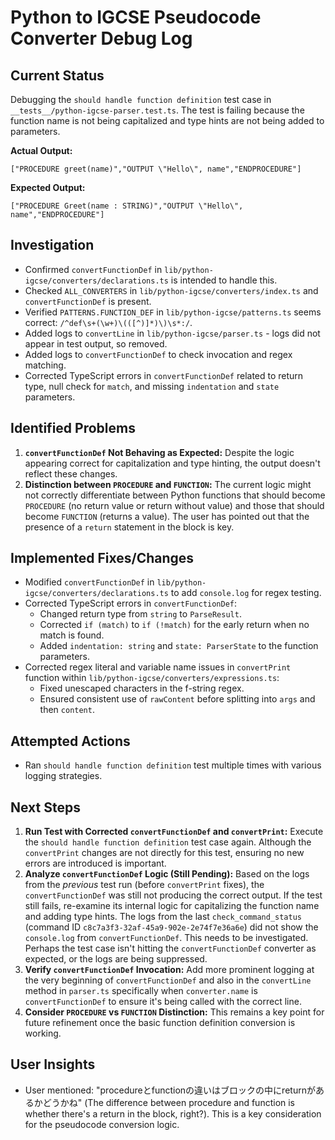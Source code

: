 # Python to IGCSE Pseudocode Converter Debug Log

## Current Status

Debugging the `should handle function definition` test case in `__tests__/python-igcse-parser.test.ts`.
The test is failing because the function name is not being capitalized and type hints are not being added to parameters.

**Actual Output:**
```
["PROCEDURE greet(name)","OUTPUT \"Hello\", name","ENDPROCEDURE"]
```

**Expected Output:**
```
["PROCEDURE Greet(name : STRING)","OUTPUT \"Hello\", name","ENDPROCEDURE"]
```

## Investigation

- Confirmed `convertFunctionDef` in `lib/python-igcse/converters/declarations.ts` is intended to handle this.
- Checked `ALL_CONVERTERS` in `lib/python-igcse/converters/index.ts` and `convertFunctionDef` is present.
- Verified `PATTERNS.FUNCTION_DEF` in `lib/python-igcse/patterns.ts` seems correct: `/^def\s+(\w+)\(([^)]*)\)\s*:/`.
- Added logs to `convertLine` in `lib/python-igcse/parser.ts` - logs did not appear in test output, so removed.
- Added logs to `convertFunctionDef` to check invocation and regex matching.
- Corrected TypeScript errors in `convertFunctionDef` related to return type, null check for `match`, and missing `indentation` and `state` parameters.

## Identified Problems

1.  **`convertFunctionDef` Not Behaving as Expected:** Despite the logic appearing correct for capitalization and type hinting, the output doesn't reflect these changes.
2.  **Distinction between `PROCEDURE` and `FUNCTION`:** The current logic might not correctly differentiate between Python functions that should become `PROCEDURE` (no return value or return without value) and those that should become `FUNCTION` (returns a value). The user has pointed out that the presence of a `return` statement in the block is key.

## Implemented Fixes/Changes

- Modified `convertFunctionDef` in `lib/python-igcse/converters/declarations.ts` to add `console.log` for regex testing.
- Corrected TypeScript errors in `convertFunctionDef`:
    - Changed return type from `string` to `ParseResult`.
    - Corrected `if (match)` to `if (!match)` for the early return when no match is found.
    - Added `indentation: string` and `state: ParserState` to the function parameters.
- Corrected regex literal and variable name issues in `convertPrint` function within `lib/python-igcse/converters/expressions.ts`:
    - Fixed unescaped characters in the f-string regex.
    - Ensured consistent use of `rawContent` before splitting into `args` and then `content`.

## Attempted Actions

- Ran `should handle function definition` test multiple times with various logging strategies.

## Next Steps

1.  **Run Test with Corrected `convertFunctionDef` and `convertPrint`:** Execute the `should handle function definition` test case again. Although the `convertPrint` changes are not directly for this test, ensuring no new errors are introduced is important.
2.  **Analyze `convertFunctionDef` Logic (Still Pending):** Based on the logs from the *previous* test run (before `convertPrint` fixes), the `convertFunctionDef` was still not producing the correct output. If the test still fails, re-examine its internal logic for capitalizing the function name and adding type hints. The logs from the last `check_command_status` (command ID `c8c7a3f3-32af-45a9-902e-2e74f7e36a6e`) did not show the `console.log` from `convertFunctionDef`. This needs to be investigated. Perhaps the test case isn't hitting the `convertFunctionDef` converter as expected, or the logs are being suppressed.
3.  **Verify `convertFunctionDef` Invocation:** Add more prominent logging at the very beginning of `convertFunctionDef` and also in the `convertLine` method in `parser.ts` specifically when `converter.name` is `convertFunctionDef` to ensure it's being called with the correct line.
4.  **Consider `PROCEDURE` vs `FUNCTION` Distinction:** This remains a key point for future refinement once the basic function definition conversion is working.

## User Insights

*   User mentioned: "procedureとfunctionの違いはブロックの中にreturnがあるかどうかね" (The difference between procedure and function is whether there's a return in the block, right?). This is a key consideration for the pseudocode conversion logic.